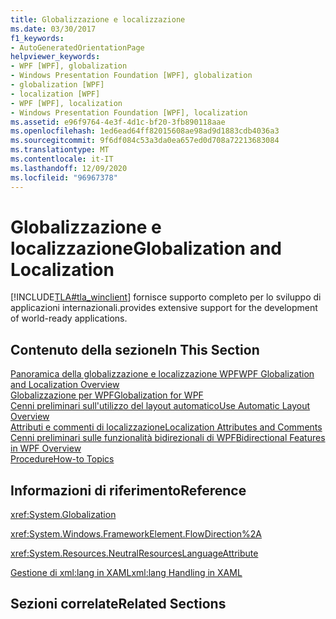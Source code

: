 ```yaml
---
title: Globalizzazione e localizzazione
ms.date: 03/30/2017
f1_keywords:
- AutoGeneratedOrientationPage
helpviewer_keywords:
- WPF [WPF], globalization
- Windows Presentation Foundation [WPF], globalization
- globalization [WPF]
- localization [WPF]
- WPF [WPF], localization
- Windows Presentation Foundation [WPF], localization
ms.assetid: e96f9764-4e3f-4d1c-bf20-3fb890118aae
ms.openlocfilehash: 1ed6ead64ff82015608ae98ad9d1883cdb4036a3
ms.sourcegitcommit: 9f6df084c53a3da0ea657ed0d708a72213683084
ms.translationtype: MT
ms.contentlocale: it-IT
ms.lasthandoff: 12/09/2020
ms.locfileid: "96967378"
---
```

# <a name="globalization-and-localization"></a><span data-ttu-id="489c3-102">Globalizzazione e localizzazione</span><span class="sxs-lookup"><span data-stu-id="489c3-102">Globalization and Localization</span></span>
[!INCLUDE[TLA#tla_winclient](../../../includes/tlasharptla-winclient-md.md)] <span data-ttu-id="489c3-103">fornisce supporto completo per lo sviluppo di applicazioni internazionali.</span><span class="sxs-lookup"><span data-stu-id="489c3-103">provides extensive support for the development of world-ready applications.</span></span>  
  
## <a name="in-this-section"></a><span data-ttu-id="489c3-104">Contenuto della sezione</span><span class="sxs-lookup"><span data-stu-id="489c3-104">In This Section</span></span>  
 [<span data-ttu-id="489c3-105">Panoramica della globalizzazione e localizzazione WPF</span><span class="sxs-lookup"><span data-stu-id="489c3-105">WPF Globalization and Localization Overview</span></span>](wpf-globalization-and-localization-overview.md)  
 [<span data-ttu-id="489c3-106">Globalizzazione per WPF</span><span class="sxs-lookup"><span data-stu-id="489c3-106">Globalization for WPF</span></span>](globalization-for-wpf.md)  
 [<span data-ttu-id="489c3-107">Cenni preliminari sull'utilizzo del layout automatico</span><span class="sxs-lookup"><span data-stu-id="489c3-107">Use Automatic Layout Overview</span></span>](use-automatic-layout-overview.md)  
 [<span data-ttu-id="489c3-108">Attributi e commenti di localizzazione</span><span class="sxs-lookup"><span data-stu-id="489c3-108">Localization Attributes and Comments</span></span>](localization-attributes-and-comments.md)  
 [<span data-ttu-id="489c3-109">Cenni preliminari sulle funzionalità bidirezionali di WPF</span><span class="sxs-lookup"><span data-stu-id="489c3-109">Bidirectional Features in WPF Overview</span></span>](bidirectional-features-in-wpf-overview.md)  
 [<span data-ttu-id="489c3-110">Procedure</span><span class="sxs-lookup"><span data-stu-id="489c3-110">How-to Topics</span></span>](how-to-localize-an-application.md)  
  
## <a name="reference"></a><span data-ttu-id="489c3-111">Informazioni di riferimento</span><span class="sxs-lookup"><span data-stu-id="489c3-111">Reference</span></span>  
 <xref:System.Globalization>  
  
 <xref:System.Windows.FrameworkElement.FlowDirection%2A>  
  
 <xref:System.Resources.NeutralResourcesLanguageAttribute>  
  
 [<span data-ttu-id="489c3-112">Gestione di xml:lang in XAML</span><span class="sxs-lookup"><span data-stu-id="489c3-112">xml:lang Handling in XAML</span></span>](/dotnet/desktop-wpf/xaml-services/xml-language-handling)  
  
## <a name="related-sections"></a><span data-ttu-id="489c3-113">Sezioni correlate</span><span class="sxs-lookup"><span data-stu-id="489c3-113">Related Sections</span></span>
